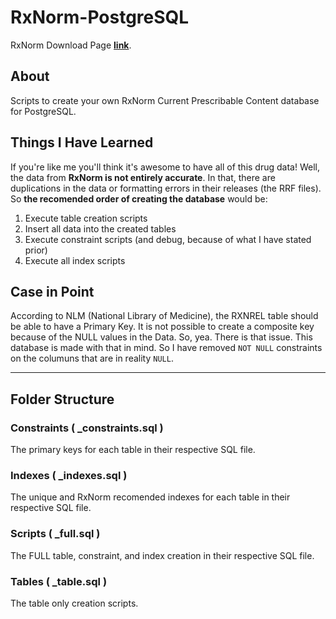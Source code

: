 # RxNorm-PostgreSQL

RxNorm Download Page [**link**](https://www.nlm.nih.gov/research/umls/rxnorm/docs/rxnormfiles.html).

## About

Scripts to create your own RxNorm Current Prescribable Content database for PostgreSQL.

## Things I Have Learned

If you're like me you'll think it's awesome to have all of this drug data! Well, the data from **RxNorm is not entirely accurate**. In that, there are duplications in the data or formatting errors in their releases (the RRF files). So **the recomended order of creating the database** would be:

1. Execute table creation scripts
2. Insert all data into the created tables
3. Execute constraint scripts (and debug, because of what I have stated prior)
4. Execute all index scripts

## Case in Point

According to NLM (National Library of Medicine), the RXNREL table should be able to have a Primary Key. It is not possible to create a composite key because of the NULL values in the Data. So, yea. There is that issue. This database is made with that in mind. So I have removed `NOT NULL` constraints on the columuns that are in reality `NULL`.

---

## Folder Structure

### Constraints  ( _constraints.sql )

The primary keys for each table in their respective SQL file.

### Indexes   ( _indexes.sql )

The unique and RxNorm recomended indexes for each table in their respective SQL file.

### Scripts ( _full.sql )

The FULL table, constraint, and index creation in their respective SQL file.

### Tables ( _table.sql )

The table only creation scripts.
